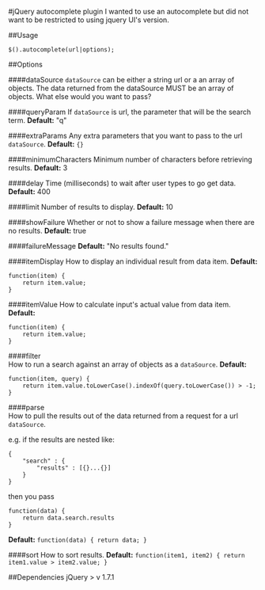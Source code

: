 #jQuery autocomplete plugin
I wanted to use an autocomplete but did not want to be restricted to using jquery UI's version. 

##Usage

	$().autocomplete(url|options);

##Options

####dataSource
`dataSource` can be either a string url or a an array of objects.
The data returned from the dataSource MUST be an array of objects.
What else would you want to pass?
            
####queryParam
If `dataSource` is url, the parameter that will be the search term.
**Default:** "q"


####extraParams
Any extra parameters that you want to pass to the url `dataSource`.
**Default:** `{}`


####minimumCharacters
Minimum number of characters before retrieving results.
**Default:** 3
          
            
####delay
Time (milliseconds) to wait after user types to go get data.
**Default:** 400
            
            
####limit
Number of results to display.
**Default:** 10


####showFailure
Whether or not to show a failure message when there are no results.
**Default:** true

            
####failureMessage
**Default:** "No results found."
            
            
####itemDisplay
How to display an individual result from data item.
**Default:**

	function(item) {
		return item.value;
	}

            
####itemValue
How to calculate input's actual value from data item.
**Default:**

	function(item) {
		return item.value;
	}

         
####filter   
How to run a search against an array of objects as a `dataSource`.
**Default:**

	function(item, query) {
		return item.value.toLowerCase().indexOf(query.toLowerCase()) > -1;
	}

         
####parse   
How to pull the results out of the data returned from a request for a url `dataSource`. 

e.g. if the results are nested like:

	{
		"search" : {
			"results" : [{}...{}]
		}
	}

then you pass

	function(data) {
		return data.search.results
	}

**Default:** `function(data) { return data; }`

            
####sort
How to sort results.
**Default:** `function(item1, item2) { return item1.value > item2.value; }`

##Dependencies
jQuery > v 1.7.1
